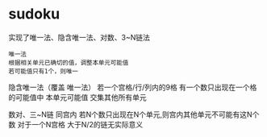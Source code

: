 # sudoku
实现了唯一法、隐含唯一法、对数、3~N链法

	唯一法
	根据相关单元已确切的值，调整本单元可能值
	若可能值只有1个，则唯一
  
  隐含唯一法（覆盖 唯一法）
	若一个宫格/行/列内的9格 有一个数只出现在一个格的可能值中
	本单元可能值 交集其他所有单元
  
  数对、三~N链
	同宫内 若N个数只出现在N个单元,则宫内其他单元不可能有这N个数
	对于一个N宫格 大于N/2的链无实际意义
	
